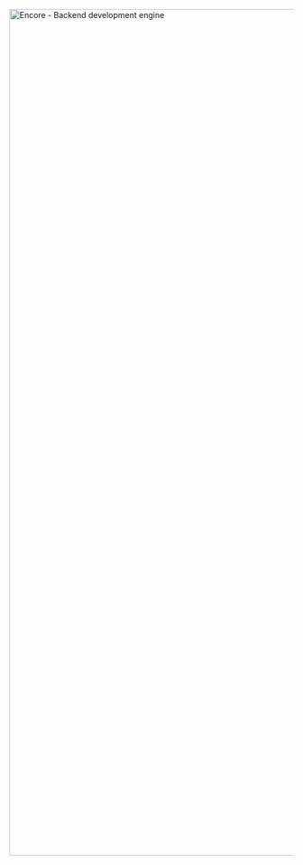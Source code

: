 <a href="https://github.com/encoredev/encore#readme"><img width="1500px" src="https://encore.dev/assets/branding/github_header.png" alt="Encore - Backend development engine"></a>
